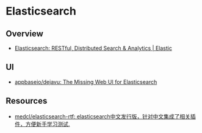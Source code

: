 # Elasticsearch

## Overview

- [Elasticsearch: RESTful, Distributed Search & Analytics | Elastic](https://www.elastic.co/products/elasticsearch)

## UI

- [appbaseio/dejavu: The Missing Web UI for Elasticsearch](https://github.com/appbaseio/dejavu)

## Resources

- [medcl/elasticsearch-rtf: elasticsearch中文发行版，针对中文集成了相关插件，方便新手学习测试.](https://github.com/medcl/elasticsearch-rtf)
